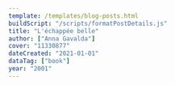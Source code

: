 ```yaml
---
template: /templates/blog-posts.html
buildScript: "/scripts/formatPostDetails.js"
title: "L'échappée belle"
author: ["Anna Gavalda"]
cover: "11330877"
dateCreated: "2021-01-01"
dataTag: ["book"]
year: "2001"
---
```

